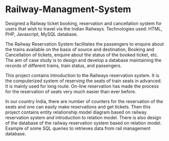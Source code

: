 # Railway-Managment-System
Designed a Railway ticket booking, reservation and cancellation system for users that wish to
travel via the Indian Railways.
Technologies used: HTML, PHP, Javascript, MySQL database.


The Railway Reservation System facilitates the passengers to enquire about the trains available on the basis of source and destination, Booking and Cancellation of tickets, enquire about the status of the booked ticket, etc. The aim of case study is to design and develop a database maintaining the records of different trains, train status, and passengers.

This project contains Introduction to the Railways reservation system. It is the computerized system of reserving the seats of train seats in advanced. It is mainly used for long route. On-line reservation has made the process for the reservation of seats very much easier than ever before.

In our country India, there are number of counters for the reservation of the seats and one can easily make reservations and get tickets. Then this project contains entity relationship model diagram based on railway reservation system and introduction to relation model. There is also design of the database of the railway reservation system based on relation model. Example of some SQL queries to retrieves data from rail management database.

